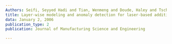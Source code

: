 ```yaml
---
Authors: Seifi, Seyyed Hadi and Tian, Wenmeng and Doude, Haley and Tschopp, Mark A and Bian, Linkan
title: Layer-wise modeling and anomaly detection for laser-based additive manufacturing
data: January 2, 2006
publication_type: 2
publication: Journal of Manufacturing Science and Engineering

---
```

